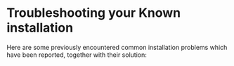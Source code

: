 # Troubleshooting your Known installation

Here are some previously encountered common installation problems which have been reported, together with their solution:

